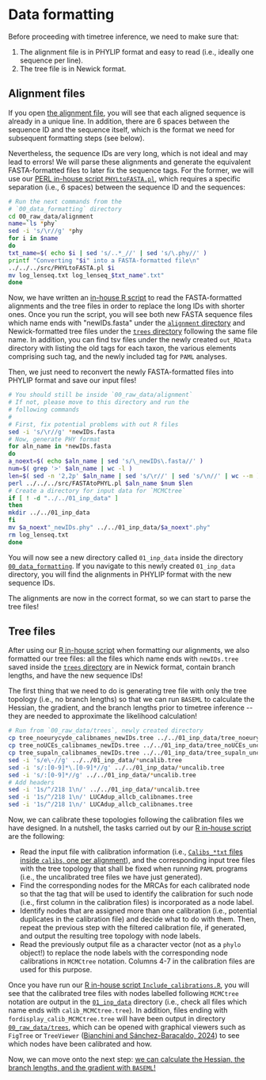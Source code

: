 # Data formatting

Before proceeding with timetree inference, we need to make sure that:

1. The alignment file is in PHYLIP format and easy to read (i.e., ideally one sequence per line).
2. The tree file is in Newick format.

## Alignment files

If you open [the alignment file](00_raw_data/alignment/abce_94_markers_concat_filtered.fasta), you will see that each aligned sequence is already in a unique line. In addition, there are 6 spaces between the sequence ID and the sequence itself, which is the format we need for subsequent formatting steps (see below).

Nevertheless, the sequence IDs are very long, which is not ideal and may lead to errors! We will parse these alignments and generate the equivalent FASTA-formatted files to later fix the sequence tags. For the former, we will use our [PERL in-house script `PHYLtoFASTA.pl`](../src/FASTAtoPHYL.pl), which requires a specific separation (i.e., 6 spaces) between the sequence ID and the sequences:

```sh
# Run the next commands from the 
# `00_data_formatting` directory
cd 00_raw_data/alignment
name=`ls *phy`
sed -i 's/\r//g' *phy
for i in $name
do
txt_name=$( echo $i | sed 's/..*_//' | sed 's/\.phy//' )
printf "Converting "$i" into a FASTA-formatted file\n"
../../../src/PHYLtoFASTA.pl $i
mv log_lenseq.txt log_lenseq_$txt_name".txt"
done
```

Now, we have written an [in-house R script](scripts/Fix_seq_ids.R) to read the FASTA-formatted alignments and the tree files in order to replace the long IDs with shorter ones. Once you run the script, you will see both new FASTA sequence files which name ends with "newIDs.fasta" under the [`alignment` directory](00_raw_data/alignment) and Newick-formatted tree files under the [`trees` directory](00_raw_data/trees) following the same file name. In addition, you can find tsv files under the newly created `out_RData` directory with listing the old tags for each taxon, the various elements comprising such tag, and the newly included tag for `PAML` analyses.

Then, we just need to reconvert the newly FASTA-formatted files into PHYLIP format and save our input files!

```sh
# You should still be inside `00_raw_data/alignment`
# If not, please move to this directory and run the
# following commands
#
# First, fix potential problems with out R files
sed -i 's/\r//g' *newIDs.fasta
# Now, generate PHY format
for aln_name in *newIDs.fasta
do
a_noext=$( echo $aln_name | sed 's/\_newIDs\.fasta//' )
num=$( grep '>' $aln_name | wc -l )
len=$( sed -n '2,2p' $aln_name | sed 's/\r//' | sed 's/\n//' | wc --m )
perl ../../../src/FASTAtoPHYL.pl $aln_name $num $len 
# Create a directory for input data for `MCMCtree`
if [ ! -d "../../01_inp_data" ]
then
mkdir ../../01_inp_data
fi
mv $a_noext"_newIDs.phy" ../../01_inp_data/$a_noext".phy"
rm log_lenseq.txt
done
```

You will now see a new directory called `01_inp_data` inside the directory [`00_data_formatting`](README.md). If you navigate to this newly created `01_inp_data` directory, you will find the alignments in PHYLIP format with the new sequence IDs.

The alignments are now in the correct format, so we can start to parse the tree files!

## Tree files

After using our [R in-house script](scripts/Fix_seq_ids.R) when formatting our alignments, we also formatted our tree files: all the files which name ends with `newIDs.tree` saved inside the [`trees` directory](00_raw_data/trees/) are in Newick format, contain branch lengths, and have the new sequence IDs!

The first thing that we need to do is generating tree file with only the tree topology (i.e., no branch lengths) so that we can run `BASEML` to calculate the Hessian, the gradient, and the branch lengths prior to timetree inference -- they are needed to approximate the likelihood calculation!

```sh
# Run from `00_raw_data/trees`, newly created directory
cp tree_noeurycyde_calibnames_newIDs.tree ../../01_inp_data/tree_noeurycyde_uncalib.tree
cp tree_noUCEs_calibnames_newIDs.tree ../../01_inp_data/tree_noUCEs_uncalib.tree
cp tree_supaln_calibnames_newIDs.tree ../../01_inp_data/tree_supaln_uncalib.tree
sed -i 's/e\-//g' ../../01_inp_data/*uncalib.tree
sed -i 's/:[0-9]*\.[0-9]*//g' ../../01_inp_data/*uncalib.tree
sed -i 's/:[0-9]*//g' ../../01_inp_data/*uncalib.tree
# Add headers
sed -i '1s/^/218 1\n/' ../../01_inp_data/*uncalib.tree
sed -i '1s/^/218 1\n/' LUCAdup_allcb_calibnames.tree
sed -i '1s/^/218 1\n/' LUCAdup_allcb_calibnames.tree
```

Now, we can calibrate these topologies following the calibration files we have designed. In a nutshell, the tasks carried out by our [R in-house script](scripts/Include_calibrations.R) are the following:

* Read the input file with calibration information (i.e., [`Calibs_*txt` files inside `calibs`, one per alignment](00_raw_data/calibs/)), and the corresponding input tree files with the tree topology that shall be fixed when running `PAML` programs (i.e., the uncalibrated tree files we have just generated).
* Find the corresponding nodes for the MRCAs for each calibrated node so that the tag that will be used to identify the calibration for such node (i.e., first column in the calibration files) is incorporated as a node label.
* Identify nodes that are assigned more than one calibration (i.e., potential duplicates in the calibration file) and decide what to do with them. Then, repeat the previous step with the filtered calibration file, if generated, and output the resulting tree topology with node labels.
* Read the previously output file as a character vector (not as a `phylo` object!) to replace the node labels with the corresponding node calibrations in `MCMCtree` notation. Columns 4-7 in the calibration files are used for this purpose.

Once you have run our [R in-house script `Include_calibrations.R`](scripts/Include_calibrations.R), you will see that the calibrated tree files with nodes labelled following `MCMCtree` notation are output in the [`01_inp_data`](01_inp_data) directory (i.e., check all files which name ends with `calib_MCMCtree.tree`). In addition, files ending with `fordisplay_calib_MCMCtree.tree` will have been output in directory [`00_raw_data/trees`](00_raw_data/trees/), which can be opened with graphical viewers such as `FigTree` or `TreeViewer` ([Bianchini and Sánchez-Baracaldo, 2024](https://onlinelibrary.wiley.com/doi/10.1002/ece3.10873)) to see which nodes have been calibrated and how.

Now, we can move onto the next step: [we can calculate the Hessian, the branch lengths, and the gradient with `BASEML`!](../01_PAML/00_BASEML/README.md)
